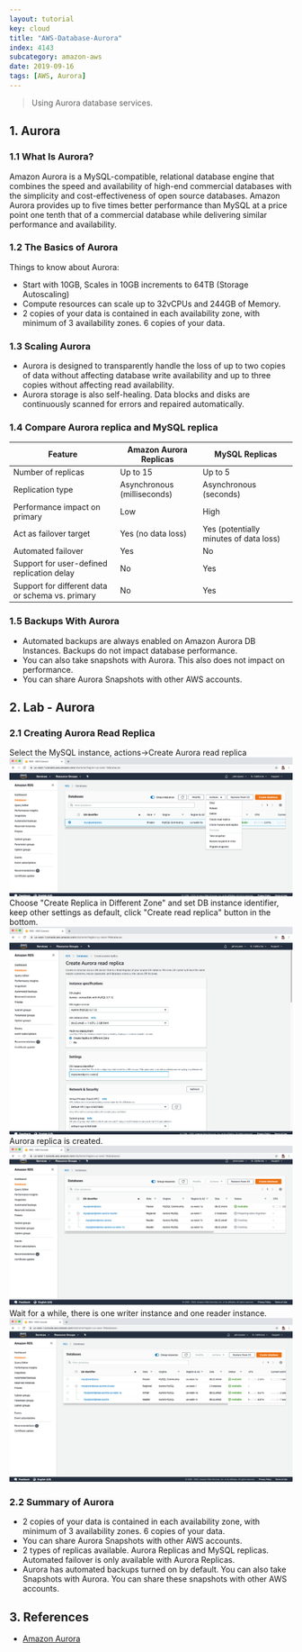 ```yaml
---
layout: tutorial
key: cloud
title: "AWS-Database-Aurora"
index: 4143
subcategory: amazon-aws
date: 2019-09-16
tags: [AWS, Aurora]
---
```


> Using Aurora database services.

## 1. Aurora
### 1.1 What Is Aurora?
Amazon Aurora is a MySQL-compatible, relational database engine that combines the speed and availability of high-end commercial databases with the simplicity and cost-effectiveness of open source databases. Amazon Aurora provides up to five times better performance than MySQL at a price point one tenth that of a commercial database while delivering similar performance and availability.

### 1.2 The Basics of Aurora
Things to know about Aurora:
* Start with 10GB, Scales in 10GB increments to 64TB (Storage Autoscaling)
* Compute resources can scale up to 32vCPUs and 244GB of Memory.
* 2 copies of your data is contained in each availability zone, with minimum of 3 availability zones. 6 copies of your data.

### 1.3 Scaling Aurora
* Aurora is designed to transparently handle the loss of up to two copies of data without affecting database write availability and up to three copies without affecting read availability.
* Aurora storage is also self-healing. Data blocks and disks are continuously scanned for errors and repaired automatically.

### 1.4 Compare Aurora replica and MySQL replica

Feature                                          |  Amazon Aurora Replicas       | MySQL Replicas
-------------------------------------------------|-------------------------------|-----------------
Number of replicas                               | Up to 15                      | Up to 5
Replication type                                 | Asynchronous (milliseconds)   | Asynchronous (seconds)
Performance impact on primary                    | Low                           | High
Act as failover target                           | Yes (no data loss)            | Yes (potentially minutes of data loss)
Automated failover                               | Yes                           | No
Support for user-defined replication delay       | No                            | Yes
Support for different data or schema vs. primary | No                            | Yes

### 1.5 Backups With Aurora
* Automated backups are always enabled on Amazon Aurora DB Instances. Backups do not impact database performance.
* You can also take snapshots with Aurora. This also does not impact on performance.
* You can share Aurora Snapshots with other AWS accounts.

## 2. Lab - Aurora
### 2.1 Creating Aurora Read Replica
Select the MySQL instance, actions->Create Aurora read replica
![image](/assets/images/cloud/4107/5-7-aurora-6.png)
Choose "Create Replica in Different Zone" and set DB instance identifier, keep other settings as default, click "Create read replica" button in the bottom.
![image](/assets/images/cloud/4107/5-7-aurora-7.png)
Aurora replica is created.
![image](/assets/images/cloud/4107/5-7-aurora-8.png)
Wait for a while, there is one writer instance and one reader instance.
![image](/assets/images/cloud/4107/5-7-aurora-9.png)

### 2.2 Summary of Aurora
* 2 copies of your data is contained in each availability zone, with minimum of 3 availability zones. 6 copies of your data.
* You can share Aurora Snapshots with other AWS accounts.
* 2 types of replicas available. Aurora Replicas and MySQL replicas. Automated failover is only available with Aurora Replicas.
* Aurora has automated backups turned on by default. You can also take Snapshots with Aurora. You can share these snapshots with other AWS accounts.

## 3. References
* [Amazon Aurora](https://aws.amazon.com/rds/aurora/)
